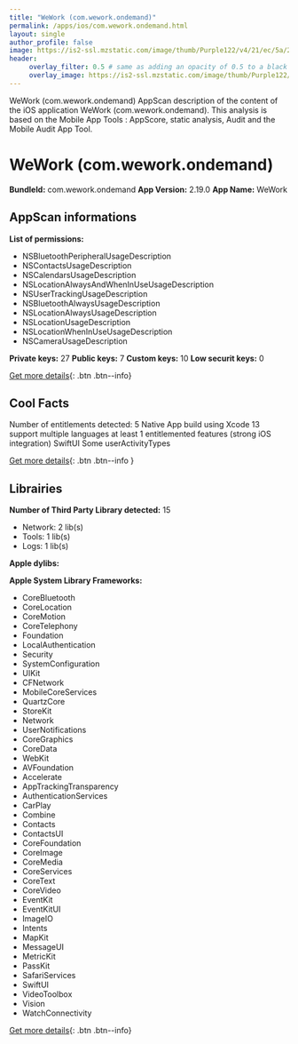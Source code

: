 ```yaml
---
title: "WeWork (com.wework.ondemand)"
permalink: /apps/ios/com.wework.ondemand.html
layout: single
author_profile: false
image: https://is2-ssl.mzstatic.com/image/thumb/Purple122/v4/21/ec/5a/21ec5af8-e115-fa9c-39ce-3eb263f23656/AppIcon-0-1x_U007emarketing-0-7-0-85-220.png/512x512bb.jpg
header: 
     overlay_filter: 0.5 # same as adding an opacity of 0.5 to a black background
     overlay_image: https://is2-ssl.mzstatic.com/image/thumb/Purple122/v4/21/ec/5a/21ec5af8-e115-fa9c-39ce-3eb263f23656/AppIcon-0-1x_U007emarketing-0-7-0-85-220.png/512x512bb.jpg
---
```

WeWork (com.wework.ondemand) AppScan description of the content of the iOS application WeWork (com.wework.ondemand). This analysis is based on the Mobile App Tools : AppScore, static analysis, Audit and the Mobile Audit App Tool.

# WeWork (com.wework.ondemand)

**BundleId:** com.wework.ondemand
**App Version:** 2.19.0
**App Name:** WeWork


## AppScan informations 

**List of permissions:** 
- NSBluetoothPeripheralUsageDescription
- NSContactsUsageDescription
- NSCalendarsUsageDescription
- NSLocationAlwaysAndWhenInUseUsageDescription
- NSUserTrackingUsageDescription
- NSBluetoothAlwaysUsageDescription
- NSLocationAlwaysUsageDescription
- NSLocationUsageDescription
- NSLocationWhenInUseUsageDescription
- NSCameraUsageDescription
  
  
**Private keys:** 27
**Public keys:** 7
**Custom keys:** 10
**Low securit keys:** 0
  
[Get more details](/pricing.html){: .btn .btn--info}

## Cool Facts

Number of entitlements detected: 5
Native App
build using Xcode 13
support multiple languages
at least 1 entitlemented features (strong iOS integration)
SwiftUI
Some userActivityTypes
  
[Get more details](/pricing.html){: .btn .btn--info }

## Librairies 
**Number of Third Party Library detected:** 15
- Network: 2 lib(s)
- Tools: 1 lib(s)
- Logs: 1 lib(s)


**Apple dylibs:**


**Apple System Library Frameworks:**
- CoreBluetooth
- CoreLocation
- CoreMotion
- CoreTelephony
- Foundation
- LocalAuthentication
- Security
- SystemConfiguration
- UIKit
- CFNetwork
- MobileCoreServices
- QuartzCore
- StoreKit
- Network
- UserNotifications
- CoreGraphics
- CoreData
- WebKit
- AVFoundation
- Accelerate
- AppTrackingTransparency
- AuthenticationServices
- CarPlay
- Combine
- Contacts
- ContactsUI
- CoreFoundation
- CoreImage
- CoreMedia
- CoreServices
- CoreText
- CoreVideo
- EventKit
- EventKitUI
- ImageIO
- Intents
- MapKit
- MessageUI
- MetricKit
- PassKit
- SafariServices
- SwiftUI
- VideoToolbox
- Vision
- WatchConnectivity


  
[Get more details](/pricing.html){: .btn .btn--info}

